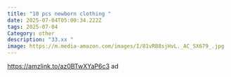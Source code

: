```yaml
---
title: "10 pcs newborn clothing "
date: 2025-07-04T05:00:34.222Z
tags: 2025-07-04
Category: other
description: "33.xx "
image: https://m.media-amazon.com/images/I/81vRB8sjHvL._AC_SX679_.jpg
---
```

https://amzlink.to/az0BTwXYaP6c3 ad